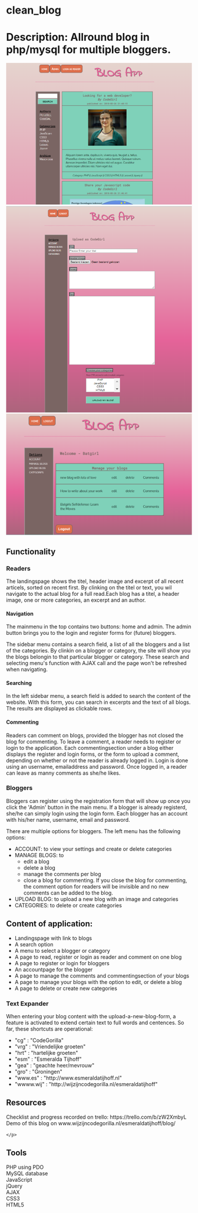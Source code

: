 # clean_blog

<h1>Description: Allround blog in php/mysql for multiple bloggers.</h1>

<img src="/blog1.png" alt="screenshot of my blog in php">
<img src="/blog2.png" alt="screenshot of my blog in php">
<img src="/blog3.png" alt="screenshot of my blog in php">

<h2>Functionality</h2>

<h3>Readers</h3>

<p>The landingspage shows the titel, header image and excerpt of all recent articels, sorted on recent first. By clinking on the titel or text, you wil navigate to the actual blog for a full read.Each blog has a titel, a header image, one or more categories, an excerpt and an author.</p>

<h4>Navigation</h4>
<p>The mainmenu in the top contains two buttons: home and admin. The admin button brings you to the login and register forms for (future) bloggers.</p>
<p>The sidebar menu contains a search field, a list of all the bloggers and a list of the categories. By clinkin on a blogger or category, the site will show you the blogs belongin to that particular blogger or category. These search and selecting menu's function with AJAX call and the page won't be refreshed when navigating.</p>

<h4>Searching</h4>
<p>In the left sidebar menu, a search field is added to search the content of the website. With this form, you can search in excerpts and the text of all blogs. The results are displayed as clickable rows.</p>

<h4>Commenting</h4>
<p>Readers can comment on blogs, provided the blogger has not closed the blog for commenting. To leave a comment, a reader needs to register or login to the application. Each commentingsection under a blog either displays the register and login forms, or the form to upload a comment, depending on whether or not the reader is already logged in. Login is done using an username, emailaddress and password. Once logged in, a reader can leave as manny comments as she/he likes.</p>

<h3>Bloggers</h3>
<p>Bloggers can register using the registration form that will show up once you click the 'Admin' button in the main menu. If a blogger is already registerd, she/he can simply login using the login form. Each blogger has an account with his/her name, username, email and password.</p>
<p>There are multiple options for bloggers. The left menu has the following options:</p>
<ul>
<li>ACCOUNT: to view your settings and create or delete categories</li>
<li>MANAGE BLOGS: to     
    <ul>
        <li>edit a blog</li>
        <li>delete a blog</li>
        <li>manage the comments per blog</li>
        <li>close a blog for commenting. If you close the blog for commenting, the comment option for readers will be invisible and no new comments can be added to the blog.</li>
    </ul>
</li>
  <li>UPLOAD BLOG: to upload a new blog with an image and categories</li>
  <li>CATEGORIES: to delete or create categories</li>
  </ul>

<h2>Content of application:</h2>
<ul>
	<li>Landingspage with link to blogs</li>
	<li>A search option</li>
	<li>A menu to select a blogger or category</li>
	<li>A page to read, register or login as reader and comment on one blog</li>
	<li>A page to register or login for bloggers</li>
	<li>An accountpage for the blogger</li>
	<li>A page to manage the comments and commentingsection of your blogs</li>
	<li>A page to manage your blogs with the option to edit, or delete a blog</li>
	<li>A page to delete or create new categories</li>
</ul>

<h3>Text Expander</h3>
<p>When entering your blog content with the upload-a-new-blog-form, a feature is activated to extend certain text to full words and centences. So far, these shortcuts are operational:</p>
 <ul>
        <li>"cg" : "CodeGorilla"</li>
        <li>"vrg" : "Vriendelijke groeten"</li>
    <li>"hrt" : "hartelijke groeten"</li>
    <li>"esm" : "Esmeralda Tijhoff"</li>
    <li>"gea" : "geachte heer/mevrouw"</li>
    <li>"gro" : "Groningen"</li>
    <li>"www.es" : "http://www.esmeraldatijhoff.nl"</li>
    <li>"wwww.wij" : "http://wijzijncodegorilla.nl/esmeraldatijhoff"</li>
</ul>

<h2>Resources</h2>
<p>Checklist and progress recorded on trello: https://trello.com/b/zW2XmbyL<br />
Demo of this blog on www.wijzijncodegorilla.nl/esmeraldatijhoff/blog/<br />

    </p>

<h2>Tools</h2>
<p>PHP using PDO<br />
MySQL database<br />
JavaScript<br />
jQuery<br />
AJAX<br />
CSS3<br />
HTML5</p>

